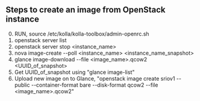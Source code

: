 ## Steps to create an image from OpenStack instance
0) RUN, source /etc/kolla/kolla-toolbox/admin-openrc.sh
1) openstack server list
2) openstack server stop <instance_name>
3) nova image-create --poll <instance_name> <instance_name_snapshot>
4) glance image-download --file <image_name>.qcow2 <UUID_of_snapshot>
5) Get UUID_of_snapshot using \"glance image-list\"
6) Upload new image on to Glance, \"openstack image create sriov1 --public --container-format bare --disk-format qcow2 --file <image_name>.qcow2\"
